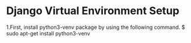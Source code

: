 # Django Virtual Environment Setup
1.First, install python3-venv package by using the following command.
$ sudo apt-get install python3-venv  
